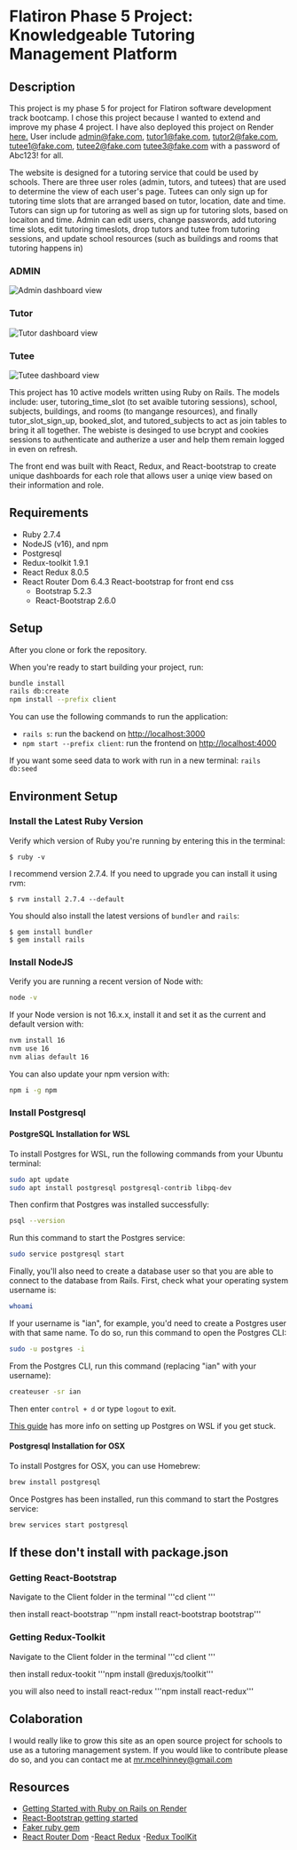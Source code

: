# Flatiron Phase 5 Project: Knowledgeable Tutoring Management Platform

## Description

This project is my phase 5 for project for Flatiron software development track bootcamp. I chose this project because I wanted to extend and improve my phase 4 project. I have also deployed this project on Render [here.](https://knowledgeable-tutoring-platform-2-0.onrender.com)
User include admin@fake.com, tutor1@fake.com, tutor2@fake.com, tutee1@fake.com, tutee2@fake.com tutee3@fake.com with a password of Abc123! for all.

The website is designed for a tutoring service that could be used by schools. There are three user roles (admin, tutors, and tutees) that are used to determine the view of each user's page. Tutees can only sign up for tutoring time slots that are arranged based on tutor, location, date and time. Tutors can sign up for tutoring as well as sign up for tutoring slots, based on locaiton and time. Admin can edit users, change passwords, add tutoring time slots, edit tutoring timeslots, drop tutors and tutee from tutoring sessions, and update school resources (such as buildings and rooms that tutoring happens in)

### ADMIN

![Admin dashboard view](/README_IMAGES/admin_dashboard.png)

### Tutor

![Tutor dashboard view](/README_IMAGES/tutor_dashboard.png)

### Tutee

![Tutee dashboard view](/README_IMAGES/tutee_dashboard.png)

This project has 10 active models written using Ruby on Rails. The models include: user, tutoring_time_slot (to set avaible tutoring sessions), school, subjects, buildings, and rooms (to mangange resources), and finally tutor_slot_sign_up, booked_slot, and tutored_subjects to act as join tables to bring it all together. The webiste is desinged to use bcrypt and cookies sessions to authenticate and autherize a user and help them remain logged in even on refresh.

The front end was built with React, Redux, and React-bootstrap to create unique dashboards for each role that allows user a uniqe view based on their information and role.

## Requirements

- Ruby 2.7.4
- NodeJS (v16), and npm
- Postgresql
- Redux-toolkit 1.9.1
- React Redux 8.0.5
- React Router Dom 6.4.3
  React-bootstrap for front end css
  - Bootstrap 5.2.3
  - React-Bootstrap 2.6.0

## Setup

After you clone or fork the repository.

When you're ready to start building your project, run:

```sh
bundle install
rails db:create
npm install --prefix client
```

You can use the following commands to run the application:

- `rails s`: run the backend on [http://localhost:3000](http://localhost:3000)
- `npm start --prefix client`: run the frontend on
  [http://localhost:4000](http://localhost:4000)

If you want some seed data to work with run in a new terminal:
`rails db:seed`

## Environment Setup

### Install the Latest Ruby Version

Verify which version of Ruby you're running by entering this in the terminal:

```console
$ ruby -v
```

I recommend version 2.7.4. If you need to upgrade you can install it using rvm:

```console
$ rvm install 2.7.4 --default
```

You should also install the latest versions of `bundler` and `rails`:

```console
$ gem install bundler
$ gem install rails
```

### Install NodeJS

Verify you are running a recent version of Node with:

```sh
node -v
```

If your Node version is not 16.x.x, install it and set it as the current and
default version with:

```sh
nvm install 16
nvm use 16
nvm alias default 16
```

You can also update your npm version with:

```sh
npm i -g npm
```

### Install Postgresql

#### PostgreSQL Installation for WSL

To install Postgres for WSL, run the following commands from your Ubuntu terminal:

```sh
sudo apt update
sudo apt install postgresql postgresql-contrib libpq-dev
```

Then confirm that Postgres was installed successfully:

```sh
psql --version
```

Run this command to start the Postgres service:

```sh
sudo service postgresql start
```

Finally, you'll also need to create a database user so that you are able to
connect to the database from Rails. First, check what your operating system
username is:

```sh
whoami
```

If your username is "ian", for example, you'd need to create a Postgres user
with that same name. To do so, run this command to open the Postgres CLI:

```sh
sudo -u postgres -i
```

From the Postgres CLI, run this command (replacing "ian" with your username):

```sh
createuser -sr ian
```

Then enter `control + d` or type `logout` to exit.

[This guide][postgresql wsl] has more info on setting up Postgres on WSL if you
get stuck.

[postgresql wsl]: https://docs.microsoft.com/en-us/windows/wsl/tutorials/wsl-database#install-postgresql

#### Postgresql Installation for OSX

To install Postgres for OSX, you can use Homebrew:

```sh
brew install postgresql
```

Once Postgres has been installed, run this command to start the Postgres
service:

```sh
brew services start postgresql
```

## If these don't install with package.json

### Getting React-Bootstrap

Navigate to the Client folder in the terminal
'''cd client '''

then install react-bootstrap
'''npm install react-bootstrap bootstrap'''

### Getting Redux-Toolkit

Navigate to the Client folder in the terminal
'''cd client '''

then install redux-tookit
'''npm install @reduxjs/toolkit'''

you will also need to install react-redux
'''npm install react-redux'''

## Colaboration

I would really like to grow this site as an open source project for schools to use as a tutoring management system. If you would like to contribute please do so, and you can contact me at mr.mcelhinney@gmail.com

## Resources

- [Getting Started with Ruby on Rails on Render](https://render.com/docs/deploy-rails)
- [React-Bootstrap getting started](https://react-bootstrap.github.io/getting-started/introduction)
- [Faker ruby gem](https://github.com/faker-ruby/faker)
- [React Router Dom](https://reactrouter.com/en/main) -[React Redux](https://react-redux.js.org/introduction/getting-started) -[Redux ToolKit](https://redux-toolkit.js.org/introduction/getting-started)
